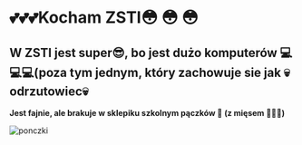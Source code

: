 # 💕💕💕Kocham ZSTI😳 😳 😳
## W ZSTI jest super😎, bo jest dużo komputerów 💻💻💻(poza tym jednym, który zachowuje sie jak 💀odrzutowiec💀

**Jest fajnie, ale brakuje w sklepiku szkolnym pączków 🍩 (z mięsem 🍖😳😳)**

![ponczki]("logo/logozsti.png")
